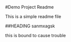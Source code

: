 #Demo Project Readme

This is a simple readme file

##HEADING sanmxagsk

this is bound to cause trouble



